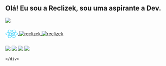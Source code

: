 ## Olá! Eu sou a Reclizek, sou uma aspirante a Dev.

<div >
  <a href="https://github.com/Reclizek">
  <img height="180em" src="https://github-readme-stats.vercel.app/api?username=Reclizek&show_icons=true&theme=tokyonight&include_all_commits=true&count_private=true"/>
         
</div>
  <div style="display: inline_block"><br>
    <img align="center" alt="reclizek" height="30" width="40" src="https://raw.githubusercontent.com/devicons/devicon/master/icons/react/react-original.svg">
  <img align="center" alt="reclizek" height="40" width="40"  src="https://cdn.jsdelivr.net/gh/devicons/devicon/icons/linux/linux-original.svg" />
  <img align="center" alt="reclizek" height="30" width="40" src="https://cdn.jsdelivr.net/gh/devicons/devicon/icons/php/php-plain.svg" />
   </div>
  
  ###

  <div> 

  <a href="https://www.instagram.com/reclizek/" target="_blank"><img src="https://img.shields.io/badge/-Instagram-%23E4405F?style=for-the-badge&logo=instagram&logoColor=white" target="_blank"></a>
 	<a href="https://www.instagram.com/daniireclizek/" target="_blank"><img src="https://img.shields.io/badge/Twitch-9146FF?style=for-the-badge&logo=twitch&logoColor=white" target="_blank"></a>
  <a href = "mailto:reclizek@gmail.com"><img src="https://img.shields.io/badge/-Gmail-%23333?style=for-the-badge&logo=gmail&logoColor=white" target="_blank"></a>
  <a href="https://www.linkedin.com/in/reclizek/" target="_blank"><img src="https://img.shields.io/badge/-LinkedIn-%230077B5?style=for-the-badge&logo=linkedin&logoColor=white" target="_blank"></a> 
    
    </div>
    
